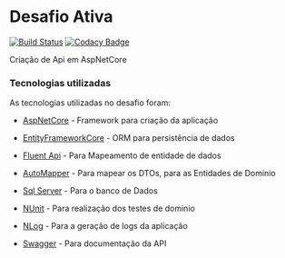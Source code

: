 # Desafio Ativa

[![Build Status](https://travis-ci.org/nelson1987/Desafio-Desenvolvimento.svg?branch=master)](https://travis-ci.org/nelson1987/Desafio-Desenvolvimento)
[![Codacy Badge](https://api.codacy.com/project/badge/Grade/386d0a0ea7b2417b91a0de9943b5ed7a)](https://www.codacy.com/app/nelson.ash/Desafio-Desenvolvimento?utm_source=github.com&amp;utm_medium=referral&amp;utm_content=nelson1987/Desafio-Desenvolvimento&amp;utm_campaign=Badge_Grade)

Criação de Api em AspNetCore

### Tecnologias utilizadas

As tecnologias utilizadas no desafio foram:

* [AspNetCore] - Framework para criação da aplicação
* [EntityFrameworkCore] - ORM para persistência de dados
* [Fluent Api] - Para Mapeamento de entidade de dados
* [AutoMapper] - Para mapear os DTOs, para as Entidades de Dominio
* [Sql Server] - Para o banco de Dados
* [NUnit] - Para realização dos testes de dominio
* [NLog] - Para a geração de logs da aplicação
* [Swagger] - Para documentação da API


   [AspNetCore]: <http://aspnetcore.com>
   [EntityFrameworkCore]: <http://entityFrameworkcore.com>
   [Fluent Api]: <http://entityFrameworkcore.com>
   [AutoMapper]: <http://automapper.com>
   [Sql Server]: <http://daringfireball.net/projects/markdown/>
   [NUnit]: <https://github.com/markdown-it/markdown-it>
   [NLog]: <http://ace.ajax.org>
   [Swagger]: <http://nodejs.org>
